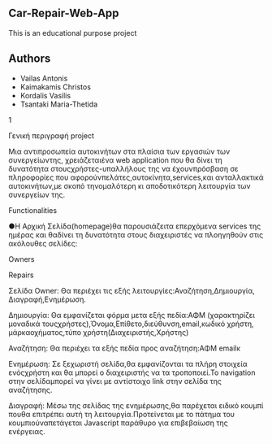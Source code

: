 ## Car-Repair-Web-App
  This is an educational purpose project
## Authors
  * Vailas Antonis
  * Kaimakamis Christos
  * Kordalis Vasilis
  * Tsantaki Maria-Thetida


​1​ 
 
 
Γενική ​περιγραφή​ project​ 
 
Μια ​​αντιπροσωπεία ​​αυτοκινήτων ​​στα ​​πλαίσια ​​των ​​εργασιών​​ των​​ συνεργείων​​ της, χρειάζεται​​ένα web​ ​application ​​που ​​θα ​​δίνει ​​τη ​​δυνατότητα ​​στους​​ χρήστες-υπαλλήλους της​ ​να ​​έχουν​​πρόσβαση ​​σε​​ πληροφορίες​​ που ​​αφορούν ​​πελάτες,​​αυτοκίνητα,​​services,​​και ανταλλακτικά​​αυτοκινήτων,​​με​​ σκοπό ​​την ​​ομαλότερη ​​κι​​ αποδοτικότερη ​​λειτουργία ​​των συνεργείων ​​της. 
 
 
Functionalities 
 
●Η  ​Αρχική ​​​​Σελίδα​​(home​​page)​​θα​​ παρουσιάζει​​τα ​​επερχόμενα ​​services ​​της ​​ημέρας και​​ θα​​δίνει ​​τη ​​δυνατότητα ​​στους ​​διαχειριστές ​​να ​​πλοηγηθούν ​​στις ​​ακόλουθες σελίδες: 
 
Owners 
 
Repairs 
 
Σελίδα​​ Owner​:
​​Θα ​​περιέχει ​​τις ​​εξής ​​λειτουργίες:​​Αναζήτηση,​​Δημιουργία, Διαγραφή,​​Ενημέρωση. 
 
Δημιουργία:
​​Θα ​​εμφανίζεται​​ φόρμα​​ με​​τα​ ​εξής​​ πεδία:​​​​ΑΦΜ​ ​​(χαρακτηρίζει μοναδικά​​ τους​​χρήστες),​​​Όνομα​,​​​Επίθετο​,​​​διεύθυνση​,​​​email​,​​​κωδικό χρήστη​,​​​μάρκα ​​οχήματος,​​​τύπο​​ χρήστη​​(Διαχειριστής,​​Χρήστης) 
 
Αναζήτηση:
​​Θα ​​περιέχει​​ τα ​​εξής ​​πεδία ​​προς ​​αναζήτηση:​​​ΑΦΜ ​​​emailκ​ 
 
Ενημέρωση:
​​Σε​​ ξεχωριστή​​ σελίδα,​​θα​​ εμφανίζονται ​​τα​ ​πλήρη ​​στοιχεία ​​ενός​ χρήστη​​ και​​ θα​ ​μπορεί​ ​ο ​διαχειριστής ​​να ​​τα ​​τροποποιεί.​​Το​​ navigation​​ στην σελίδα​​μπορεί​​ να​ ​γίνει ​​με ​​αντίστοιχο​ ​link ​​στην ​​σελίδα​​ της​ ​αναζήτησης. 
 
Διαγραφή:
​​Μέσω​ ​της ​​σελίδας​ ​της​ ​ενημέρωσης,​​θα ​​παρέχεται ​​ειδικό ​​κουμπί​ που​​θα​​ επιτρέπει ​​αυτή ​​τη​ ​λειτουργία.​​Προτείνεται ​​με​ ​το​​ πάτημα ​​του κουμπιού ​​να​​πετάγεται​​ Javascript​ ​παράθυρο ​​για ​​επιβεβαίωση​​ της​ ​ενέργειας. 
 
